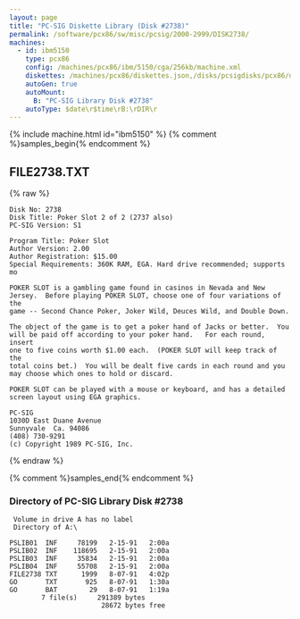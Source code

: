 ```yaml
---
layout: page
title: "PC-SIG Diskette Library (Disk #2738)"
permalink: /software/pcx86/sw/misc/pcsig/2000-2999/DISK2738/
machines:
  - id: ibm5150
    type: pcx86
    config: /machines/pcx86/ibm/5150/cga/256kb/machine.xml
    diskettes: /machines/pcx86/diskettes.json,/disks/pcsigdisks/pcx86/diskettes.json
    autoGen: true
    autoMount:
      B: "PC-SIG Library Disk #2738"
    autoType: $date\r$time\rB:\rDIR\r
---
```


{% include machine.html id="ibm5150" %}
{% comment %}samples_begin{% endcomment %}

## FILE2738.TXT

{% raw %}
```
Disk No: 2738                                                           
Disk Title: Poker Slot 2 of 2 (2737 also)                               
PC-SIG Version: S1                                                      
                                                                        
Program Title: Poker Slot                                               
Author Version: 2.00                                                    
Author Registration: $15.00                                             
Special Requirements: 360K RAM, EGA. Hard drive recommended; supports mo
                                                                        
POKER SLOT is a gambling game found in casinos in Nevada and New        
Jersey.  Before playing POKER SLOT, choose one of four variations of the
game -- Second Chance Poker, Joker Wild, Deuces Wild, and Double Down.  
                                                                        
The object of the game is to get a poker hand of Jacks or better.  You  
will be paid off according to your poker hand.   For each round, insert 
one to five coins worth $1.00 each.  (POKER SLOT will keep track of the 
total coins bet.)  You will be dealt five cards in each round and you   
may choose which ones to hold or discard.                               
                                                                        
POKER SLOT can be played with a mouse or keyboard, and has a detailed   
screen layout using EGA graphics.                                       
                                                                        
PC-SIG                                                                  
1030D East Duane Avenue                                                 
Sunnyvale  Ca. 94086                                                    
(408) 730-9291                                                          
(c) Copyright 1989 PC-SIG, Inc.                                         
```
{% endraw %}

{% comment %}samples_end{% endcomment %}

### Directory of PC-SIG Library Disk #2738

     Volume in drive A has no label
     Directory of A:\

    PSLIB01  INF     78199   2-15-91   2:00a
    PSLIB02  INF    118695   2-15-91   2:00a
    PSLIB03  INF     35834   2-15-91   2:00a
    PSLIB04  INF     55708   2-15-91   2:00a
    FILE2738 TXT      1999   8-07-91   4:02p
    GO       TXT       925   8-07-91   1:30a
    GO       BAT        29   8-07-91   1:19a
            7 file(s)     291389 bytes
                           28672 bytes free
